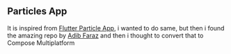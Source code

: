 ## Particles App 

It is inspired from [Flutter Particle App](https://github.com/miickel/flutter_particle_clock), i wanted to do same, but then i found the amazing repo by [Adib Faraz](https://github.com/adibfara/ComposeClock)
and then i thought to convert that to Compose Multiplatform
